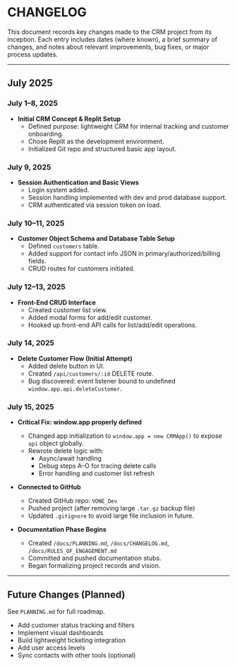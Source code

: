 # CHANGELOG

This document records key changes made to the CRM project from its inception. Each entry includes dates (where known), a brief summary of changes, and notes about relevant improvements, bug fixes, or major process updates.

---

## July 2025

### July 1–8, 2025
- **Initial CRM Concept & Replit Setup**
  - Defined purpose: lightweight CRM for internal tracking and customer onboarding.
  - Chose Replit as the development environment.
  - Initialized Git repo and structured basic app layout.

### July 9, 2025
- **Session Authentication and Basic Views**
  - Login system added.
  - Session handling implemented with dev and prod database support.
  - CRM authenticated via session token on load.

### July 10–11, 2025
- **Customer Object Schema and Database Table Setup**
  - Defined `customers` table.
  - Added support for contact info JSON in primary/authorized/billing fields.
  - CRUD routes for customers initiated.

### July 12–13, 2025
- **Front-End CRUD Interface**
  - Created customer list view.
  - Added modal forms for add/edit customer.
  - Hooked up front-end API calls for list/add/edit operations.

### July 14, 2025
- **Delete Customer Flow (Initial Attempt)**
  - Added delete button in UI.
  - Created `/api/customers/:id` DELETE route.
  - Bug discovered: event listener bound to undefined `window.app.api.deleteCustomer`.

### July 15, 2025
- **Critical Fix: window.app properly defined**
  - Changed app initialization to `window.app = new CRMApp()` to expose `api` object globally.
  - Rewrote delete logic with:
    - Async/await handling
    - Debug steps A–O for tracing delete calls
    - Error handling and customer list refresh

- **Connected to GitHub**
  - Created GitHub repo: `VONE_Dev`
  - Pushed project (after removing large `.tar.gz` backup file)
  - Updated `.gitignore` to avoid large file inclusion in future.

- **Documentation Phase Begins**
  - Created `/docs/PLANNING.md`, `/docs/CHANGELOG.md`, `/docs/RULES_OF_ENGAGEMENT.md`
  - Committed and pushed documentation stubs.
  - Began formalizing project records and vision.

---

## Future Changes (Planned)
See `PLANNING.md` for full roadmap.

- Add customer status tracking and filters
- Implement visual dashboards
- Build lightweight ticketing integration
- Add user access levels
- Sync contacts with other tools (optional)